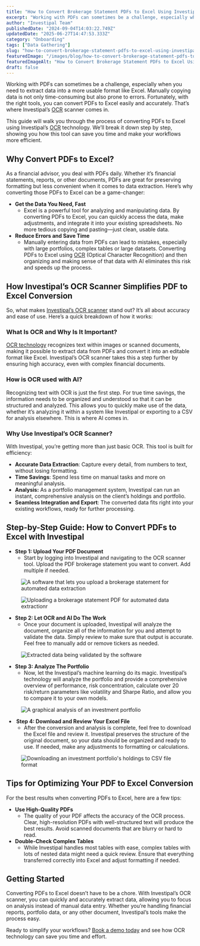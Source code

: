 ```yaml
---
title: "How to Convert Brokerage Statement PDFs to Excel Using Investipal’s OCR Scanner"
excerpt: "Working with PDFs can sometimes be a challenge, especially when you need to extract data into a more usable format like Excel."
author: "Investipal Team"
publishedDate: "2024-09-04T14:03:22.749Z"
updatedDate: "2025-06-27T14:47:53.333Z"
category: "Onboarding"
tags: ["Data Gathering"]
slug: "how-to-convert-brokerage-statement-pdfs-to-excel-using-investipals-ocr-scanner"
featuredImage: "/images/blog/how-to-convert-brokerage-statement-pdfs-to-excel-using-investipals-ocr-scanner__hero.png"
featuredImageAlt: "How to Convert Brokerage Statement PDFs to Excel Using Investipal’s OCR Scanner"
draft: false
---
```

<p id="">Working with PDFs can sometimes be a challenge, especially when you need to extract data into a more usable format like Excel. Manually copying data is not only time-consuming but also prone to errors. Fortunately, with the right tools, you can convert PDFs to Excel easily and accurately. That’s where Investipal’s <a href="/features/automated-statement-scanner">OCR</a> scanner comes in.</p><p id="">This guide will walk you through the process of converting PDFs to Excel using Investipal’s <a href="/features/automated-statement-scanner">OCR</a> technology. We’ll break it down step by step, showing you how this tool can save you time and make your workflows more efficient.</p><h2 id="">Why Convert PDFs to Excel?</h2><p id="">As a financial advisor, you deal with PDFs daily. Whether it’s financial statements, reports, or other documents, PDFs are great for preserving formatting but less convenient when it comes to data extraction. Here’s why converting those PDFs to Excel can be a game-changer:</p><ul id=""><li id=""><strong id="">Get the Data You Need, Fast</strong><ul id=""><li id="">Excel is a powerful tool for analyzing and manipulating data. By converting PDFs to Excel, you can quickly access the data, make adjustments, and integrate it into your existing spreadsheets. No more tedious copying and pasting—just clean, usable data.</li></ul></li><li id=""><strong id="">Reduce Errors and Save Time</strong><ul id=""><li id="">Manually entering data from PDFs can lead to mistakes, especially with large portfolios, complex tables or large datasets. Converting PDFs to Excel using <a href="/features/automated-statement-scanner">OCR</a> (Optical Character Recognition) and then organizing and making sense of that data with AI eliminates this risk and speeds up the process.</li></ul></li></ul><h2 id="">How Investipal’s OCR Scanner Simplifies PDF to Excel Conversion</h2><p id="">So, what makes <a href="/blog/how-to-leverage-ocr-technology-for-faster-client-account-statement-analysis" id="">Investipal’s OCR scanner</a> stand out? It’s all about accuracy and ease of use. Here’s a quick breakdown of how it works:</p><h3 id="">What Is OCR and Why Is It Important?</h3><p id=""><a rel="noopener noreferrer" target="_blank" href="https://www.forbes.com/sites/technology/article/what-is-ocr-technology/" id="">OCR technology</a> recognizes text within images or scanned documents, making it possible to extract data from PDFs and convert it into an editable format like Excel. Investipal’s OCR scanner takes this a step further by ensuring high accuracy, even with complex financial documents.</p><h3 id="">How is OCR used with AI?</h3><p id="">Recognizing text with OCR is just the first step. For true time savings, the information needs to be organized and understood so that it can be structured and analyzed. This allows you to quickly make use of the data, whether it’s analyzing it within a system like Investipal or exporting to a CSV for analysis elsewhere. This is where AI&nbsp;comes in. </p><h3 id="">Why Use Investipal’s OCR Scanner?</h3><p id="">With Investipal, you’re getting more than just basic OCR. This tool is built for efficiency:</p><ul id=""><li id=""><strong id="">Accurate Data Extraction</strong>: Capture every detail, from numbers to text, without losing formatting.</li><li id=""><strong id="">Time Savings</strong>: Spend less time on manual tasks and more on meaningful analysis.</li><li id=""><strong id="">Analysis:</strong> As a portfolio management system, Investipal can run an instant, comprehensive analysis on the client’s holdings and portfolio.</li><li id=""><strong id="">Seamless Integration and Export</strong>: The converted data fits right into your existing workflows, ready for further processing.</li></ul><h2 id="">Step-by-Step Guide: How to Convert PDFs to Excel with Investipal</h2><ul id=""><li id="">‍<strong id="">Step 1: Upload Your PDF Document</strong>‍<ul id=""><li id="">Start by logging into Investipal and navigating to the OCR scanner tool. Upload the PDF brokerage statement you want to convert. Add multiple if needed.</li></ul></li></ul><figure id="" class="w-richtext-figure-type-image w-richtext-align-fullwidth" data-rt-type="image" data-rt-align="fullwidth"><div id=""><img src="/images/blog/how-to-convert-brokerage-statement-pdfs-__66d868aa9b340eb855a92469_66d8671c4ca00e02f4e5d09b_.png" loading="lazy" alt="A software that lets you upload a brokerage statement for automated data extraction" width="auto" height="auto" id=""></div></figure><figure id="" class="w-richtext-figure-type-image w-richtext-align-fullwidth" style="max-width:3000px" data-rt-type="image" data-rt-align="fullwidth" data-rt-max-width="3000px"><div id=""><img src="/images/blog/how-to-convert-brokerage-statement-pdfs-__66d868aa9b340eb855a92476_66d866e39bc89c2d3feca1bf_.png" loading="lazy" alt="Uploading a brokerage statement PDF for automated data extractionr" width="auto" height="auto" id=""></div></figure><ul id=""><li id="">‍<strong id="">Step 2: Let OCR and AI Do The Work</strong>‍<ul id=""><li id="">Once your document is uploaded, Investipal will analyze the document, organize all of the information for you and attempt to validate the data. Simply review to make sure that output is accurate. Feel free to manually add or remove tickers as needed.</li></ul></li></ul><figure id="" class="w-richtext-figure-type-image w-richtext-align-fullwidth" style="max-width:3000px" data-rt-type="image" data-rt-align="fullwidth" data-rt-max-width="3000px"><div id=""><img src="/images/blog/how-to-convert-brokerage-statement-pdfs-__66d868aa9b340eb855a92463_66d86705c6de831dc9759fe7_.png" loading="lazy" alt="Extracted data being validated by the software" width="auto" height="auto" id=""></div></figure><ul id=""><li id="">‍<strong id="">Step 3: Analyze The Portfolio</strong>‍<ul id=""><li id="">Now, let the Investipal’s machine learning do its magic. Investipal’s technology will analyze the portfolio and provide a comprehensive overview of performance, risk concentration, calculate over 20 risk/return parameters like volatility and Sharpe Ratio, and allow you to compare it to your own models.</li></ul></li></ul><figure id="" class="w-richtext-figure-type-image w-richtext-align-fullwidth" style="max-width:3000px" data-rt-type="image" data-rt-align="fullwidth" data-rt-max-width="3000px"><div id=""><img src="/images/blog/how-to-convert-brokerage-statement-pdfs-__66d868aa9b340eb855a92466_66d8672911cc5bf2b438ec73_.png" loading="lazy" alt="A graphical analysis of an investment portfolio" width="auto" height="auto" id=""></div></figure><ul start="" id=""><li id="">‍<strong id=""> Step 4: Download and Review Your Excel File</strong>‍<ul id=""><li id="">After the conversion and analysis is complete, feel free to download the Excel file and review it. Investipal preserves the structure of the original document, so your data should be organized and ready to use. If needed, make any adjustments to formatting or calculations.</li></ul></li></ul><figure id="" class="w-richtext-figure-type-image w-richtext-align-fullwidth" style="max-width:3000px" data-rt-type="image" data-rt-align="fullwidth" data-rt-max-width="3000px"><div id=""><img src="/images/blog/how-to-convert-brokerage-statement-pdfs-__66d868aa9b340eb855a92473_66d866d75dd7dff0bd9ed3eb_.png" loading="lazy" alt="Downloading an investment portfolio's holdings to CSV file format" width="auto" height="auto" id=""></div></figure><h2 id="">Tips for Optimizing Your PDF to Excel Conversion</h2><p id="">For the best results when converting PDFs to Excel, here are a few tips:</p><ul id=""><li id=""><strong id="">Use High-Quality PDFs</strong><ul id=""><li id="">The quality of your PDF affects the accuracy of the OCR process. Clear, high-resolution PDFs with well-structured text will produce the best results. Avoid scanned documents that are blurry or hard to read.</li></ul></li><li id=""><strong id="">Double-Check Complex Tables</strong><ul id=""><li id="">While Investipal handles most tables with ease, complex tables with lots of nested data might need a quick review. Ensure that everything transferred correctly into Excel and adjust formatting if needed.</li></ul></li></ul><h2 id="">Getting Started</h2><p id="">Converting PDFs to Excel doesn’t have to be a chore. With Investipal’s OCR scanner, you can quickly and accurately extract data, allowing you to focus on analysis instead of manual data entry. Whether you’re handling financial reports, portfolio data, or any other document, Investipal’s tools make the process easy.</p><p id="">Ready to simplify your workflows? <a href="/book-a-demo" id="">Book a demo today</a> and see how OCR technology can save you time and effort.</p>